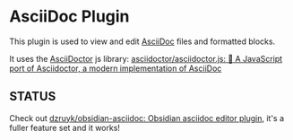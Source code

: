 # AsciiDoc Plugin

This plugin is used to view and edit [AsciiDoc](https://asciidoc.org/) files and formatted blocks.

It uses the [AsciiDoctor](https://asciidoctor.org/) js library: [asciidoctor/asciidoctor.js: :scroll: A JavaScript port of Asciidoctor, a modern implementation of AsciiDoc](https://github.com/asciidoctor/asciidoctor.js)

## STATUS

Check out [dzruyk/obsidian-asciidoc: Obsidian asciidoc editor plugin](https://github.com/dzruyk/obsidian-asciidoc/), it's a fuller feature set and it works!
